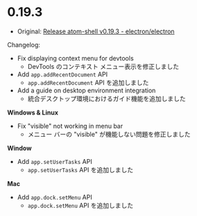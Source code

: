 # 0.19.3

* Original: [Release atom-shell v0.19.3 - electron/electron](https://github.com/electron/electron/releases/tag/v0.19.3)

Changelog:

* Fix displaying context menu for devtools
  * DevTools のコンテキスト メニュー表示を修正しました
* Add `app.addRecentDocument` API
  * `app.addRecentDocument` API を追加しました
* Add a guide on desktop environment integration
  * 統合デスクトップ環境におけるガイド機能を追加しました

**Windows & Linux**

* Fix "visible" not working in menu bar
  * メニュー バーの "visible" が機能しない問題を修正しました

**Window**

* Add `app.setUserTasks` API
  * `app.setUserTasks` API を追加しました

**Mac**

* Add `app.dock.setMenu` API
  * `app.dock.setMenu` API を追加しました
